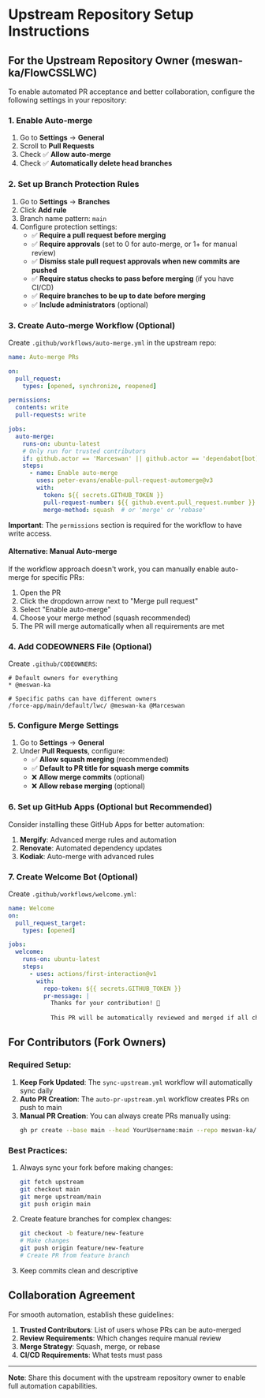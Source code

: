 # Upstream Repository Setup Instructions

## For the Upstream Repository Owner (meswan-ka/FlowCSSLWC)

To enable automated PR acceptance and better collaboration, configure the following settings in your repository:

### 1. Enable Auto-merge

1. Go to **Settings** → **General**
2. Scroll to **Pull Requests**
3. Check ✅ **Allow auto-merge**
4. Check ✅ **Automatically delete head branches**

### 2. Set up Branch Protection Rules

1. Go to **Settings** → **Branches**
2. Click **Add rule**
3. Branch name pattern: `main`
4. Configure protection settings:
   - ✅ **Require a pull request before merging**
   - ✅ **Require approvals** (set to 0 for auto-merge, or 1+ for manual review)
   - ✅ **Dismiss stale pull request approvals when new commits are pushed**
   - ✅ **Require status checks to pass before merging** (if you have CI/CD)
   - ✅ **Require branches to be up to date before merging**
   - ✅ **Include administrators** (optional)

### 3. Create Auto-merge Workflow (Optional)

Create `.github/workflows/auto-merge.yml` in the upstream repo:

```yaml
name: Auto-merge PRs

on:
  pull_request:
    types: [opened, synchronize, reopened]

permissions:
  contents: write
  pull-requests: write

jobs:
  auto-merge:
    runs-on: ubuntu-latest
    # Only run for trusted contributors
    if: github.actor == 'Marceswan' || github.actor == 'dependabot[bot]'
    steps:
      - name: Enable auto-merge
        uses: peter-evans/enable-pull-request-automerge@v3
        with:
          token: ${{ secrets.GITHUB_TOKEN }}
          pull-request-number: ${{ github.event.pull_request.number }}
          merge-method: squash  # or 'merge' or 'rebase'
```

**Important**: The `permissions` section is required for the workflow to have write access.

#### Alternative: Manual Auto-merge

If the workflow approach doesn't work, you can manually enable auto-merge for specific PRs:

1. Open the PR
2. Click the dropdown arrow next to "Merge pull request"
3. Select "Enable auto-merge"
4. Choose your merge method (squash recommended)
5. The PR will merge automatically when all requirements are met

### 4. Add CODEOWNERS File (Optional)

Create `.github/CODEOWNERS`:

```
# Default owners for everything
* @meswan-ka

# Specific paths can have different owners
/force-app/main/default/lwc/ @meswan-ka @Marceswan
```

### 5. Configure Merge Settings

1. Go to **Settings** → **General**
2. Under **Pull Requests**, configure:
   - ✅ **Allow squash merging** (recommended)
   - ✅ **Default to PR title for squash merge commits**
   - ❌ **Allow merge commits** (optional)
   - ❌ **Allow rebase merging** (optional)

### 6. Set up GitHub Apps (Optional but Recommended)

Consider installing these GitHub Apps for better automation:

1. **Mergify**: Advanced merge rules and automation
2. **Renovate**: Automated dependency updates
3. **Kodiak**: Auto-merge with advanced rules

### 7. Create Welcome Bot (Optional)

Create `.github/workflows/welcome.yml`:

```yaml
name: Welcome
on:
  pull_request_target:
    types: [opened]

jobs:
  welcome:
    runs-on: ubuntu-latest
    steps:
      - uses: actions/first-interaction@v1
        with:
          repo-token: ${{ secrets.GITHUB_TOKEN }}
          pr-message: |
            Thanks for your contribution! 🎉
            
            This PR will be automatically reviewed and merged if all checks pass.
```

## For Contributors (Fork Owners)

### Required Setup:

1. **Keep Fork Updated**: The `sync-upstream.yml` workflow will automatically sync daily
2. **Auto PR Creation**: The `auto-pr-upstream.yml` workflow creates PRs on push to main
3. **Manual PR Creation**: You can always create PRs manually using:
   ```bash
   gh pr create --base main --head YourUsername:main --repo meswan-ka/FlowCSSLWC
   ```

### Best Practices:

1. Always sync your fork before making changes:
   ```bash
   git fetch upstream
   git checkout main
   git merge upstream/main
   git push origin main
   ```

2. Create feature branches for complex changes:
   ```bash
   git checkout -b feature/new-feature
   # Make changes
   git push origin feature/new-feature
   # Create PR from feature branch
   ```

3. Keep commits clean and descriptive

## Collaboration Agreement

For smooth automation, establish these guidelines:

1. **Trusted Contributors**: List of users whose PRs can be auto-merged
2. **Review Requirements**: Which changes require manual review
3. **Merge Strategy**: Squash, merge, or rebase
4. **CI/CD Requirements**: What tests must pass

---

**Note**: Share this document with the upstream repository owner to enable full automation capabilities.